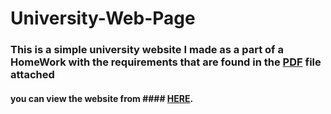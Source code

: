# University-Web-Page
### This is a simple university website I made as a part of a **HomeWork**  with the requirements that are found in the [PDF](https://github.com/RadwanH/University-Web-Page/blob/main/BIM222_HW1.pdf) file attached  ###

#### you can view the website from #### [**HERE**](https://radwanh.github.io/University-Web-Page/).
